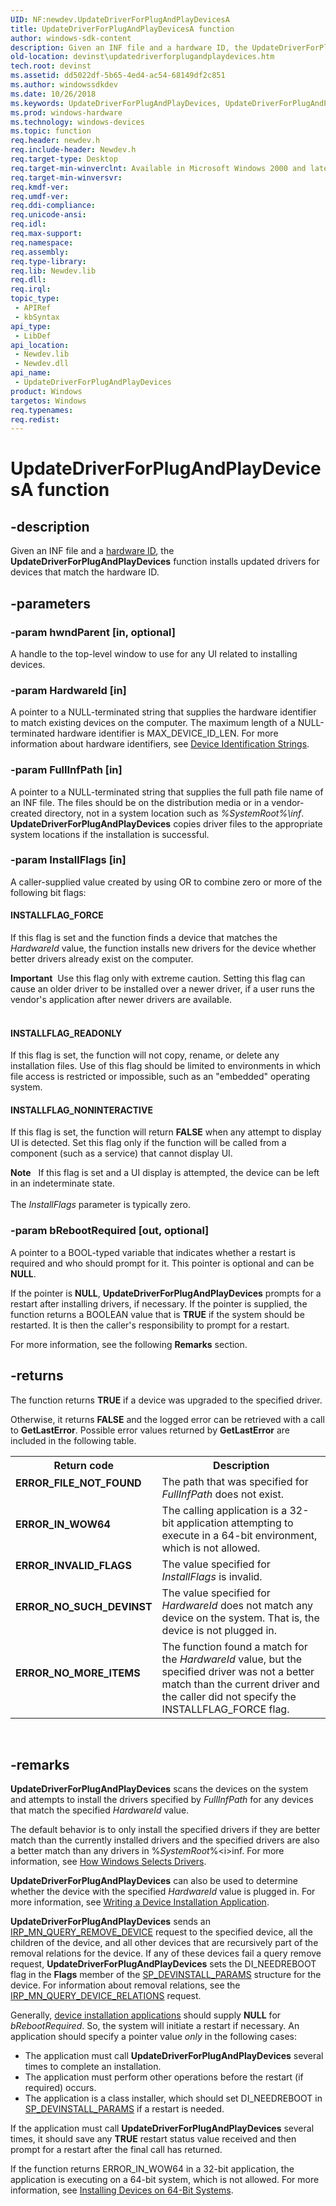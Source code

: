 ```yaml
---
UID: NF:newdev.UpdateDriverForPlugAndPlayDevicesA
title: UpdateDriverForPlugAndPlayDevicesA function
author: windows-sdk-content
description: Given an INF file and a hardware ID, the UpdateDriverForPlugAndPlayDevices function installs updated drivers for devices that match the hardware ID.
old-location: devinst\updatedriverforplugandplaydevices.htm
tech.root: devinst
ms.assetid: dd5022df-5b65-4ed4-ac54-68149df2c851
ms.author: windowssdkdev
ms.date: 10/26/2018
ms.keywords: UpdateDriverForPlugAndPlayDevices, UpdateDriverForPlugAndPlayDevices function [Device and Driver Installation], UpdateDriverForPlugAndPlayDevicesA, UpdateDriverForPlugAndPlayDevicesW, devinst.updatedriverforplugandplaydevices, di-rtns_a9a559d4-7b81-4bd7-b6a7-f493787a3657.xml, newdev/UpdateDriverForPlugAndPlayDevices
ms.prod: windows-hardware
ms.technology: windows-devices
ms.topic: function
req.header: newdev.h
req.include-header: Newdev.h
req.target-type: Desktop
req.target-min-winverclnt: Available in Microsoft Windows 2000 and later versions of Windows.
req.target-min-winversvr: 
req.kmdf-ver: 
req.umdf-ver: 
req.ddi-compliance: 
req.unicode-ansi: 
req.idl: 
req.max-support: 
req.namespace: 
req.assembly: 
req.type-library: 
req.lib: Newdev.lib
req.dll: 
req.irql: 
topic_type:
 - APIRef
 - kbSyntax
api_type:
 - LibDef
api_location:
 - Newdev.lib
 - Newdev.dll
api_name:
 - UpdateDriverForPlugAndPlayDevices
product: Windows
targetos: Windows
req.typenames: 
req.redist: 
---
```


# UpdateDriverForPlugAndPlayDevicesA function


## -description


Given an INF file and a <a href="devinst.hardware_ids">hardware ID</a>, the <b>UpdateDriverForPlugAndPlayDevices</b> function installs updated drivers for devices that match the hardware ID. 


## -parameters




### -param hwndParent [in, optional]

A handle to the top-level window to use for any UI related to installing devices.


### -param HardwareId [in]

A pointer to a NULL-terminated string that supplies the hardware identifier to match existing devices on the computer. The maximum length of a NULL-terminated hardware identifier is MAX_DEVICE_ID_LEN. For more information about hardware identifiers, see <a href="https://docs.microsoft.com/en-us/windows-hardware/drivers/install/device-identification-strings">Device Identification Strings</a>. 


### -param FullInfPath [in]

A pointer to a NULL-terminated string that supplies the full path file name of an INF file. The files should be on the distribution media or in a vendor-created directory, not in a system location such as <i>%SystemRoot%\inf</i>. <b>UpdateDriverForPlugAndPlayDevices</b> copies driver files to the appropriate system locations if the installation is successful.


### -param InstallFlags [in]

A caller-supplied value created by using OR to combine zero or more of the following bit flags:





#### INSTALLFLAG_FORCE

If this flag is set and the function finds a device that matches the <i>HardwareId </i>value, the function installs new drivers for the device whether better drivers already exist on the computer. 

<div class="alert"><b>Important</b>  Use this flag only with extreme caution. Setting this flag can cause an older driver to be installed over a newer driver, if a user runs the vendor's application after newer drivers are available.</div>
<div> </div>


#### INSTALLFLAG_READONLY

If this flag is set, the function will not copy, rename, or delete any installation files. Use of this flag should be limited to environments in which file access is restricted or impossible, such as an "embedded" operating system.



#### INSTALLFLAG_NONINTERACTIVE

If this flag is set, the function will return <b>FALSE</b> when any attempt to display UI is detected. Set this flag only if the function will be called from a component (such as a service) that cannot display UI. 

<div class="alert"><b>Note</b>    If this flag is set and a UI display is attempted, the device can be left in an indeterminate state.</div>
<div> </div>
The <i>InstallFlags</i> parameter is typically zero.


### -param bRebootRequired [out, optional]

A pointer to a BOOL-typed variable that indicates whether a restart is required and who should prompt for it. This pointer is optional and can be <b>NULL</b>. 

If the pointer is <b>NULL</b>, <b>UpdateDriverForPlugAndPlayDevices</b> prompts for a restart after installing drivers, if necessary. If the pointer is supplied, the function returns a BOOLEAN value that is <b>TRUE</b> if the system should be restarted. It is then the caller's responsibility to prompt for a restart. 

For more information, see the following <b>Remarks</b> section.


## -returns



The function returns <b>TRUE</b> if a device was upgraded to the specified driver.

Otherwise, it returns <b>FALSE</b> and the logged error can be retrieved with a call to <b>GetLastError</b>. Possible error values returned by <b>GetLastError</b> are included in the following table.


<table>
<tr>
<th>Return code</th>
<th>Description</th>
</tr>
<tr>
<td width="40%">
<dl>
<dt><b>ERROR_FILE_NOT_FOUND</b></dt>
</dl>
</td>
<td width="60%">
The path that was specified for <i>FullInfPath</i> does not exist.

</td>
</tr>
<tr>
<td width="40%">
<dl>
<dt><b>ERROR_IN_WOW64</b></dt>
</dl>
</td>
<td width="60%">
The calling application is a 32-bit application attempting to execute in a 64-bit environment, which is not allowed.

</td>
</tr>
<tr>
<td width="40%">
<dl>
<dt><b>ERROR_INVALID_FLAGS</b></dt>
</dl>
</td>
<td width="60%">
The value specified for <i>InstallFlags</i> is invalid.

</td>
</tr>
<tr>
<td width="40%">
<dl>
<dt><b>ERROR_NO_SUCH_DEVINST</b></dt>
</dl>
</td>
<td width="60%">
The value specified for <i>HardwareId</i> does not match any device on the system. That is, the device is not plugged in.

</td>
</tr>
<tr>
<td width="40%">
<dl>
<dt><b>ERROR_NO_MORE_ITEMS</b></dt>
</dl>
</td>
<td width="60%">
The function found a match for the <i>HardwareId</i> value, but the specified driver was not a better match than the current driver and the caller did not specify the INSTALLFLAG_FORCE flag. 

</td>
</tr>
</table>
 




## -remarks



<b>UpdateDriverForPlugAndPlayDevices</b> scans the devices on the system and attempts to install the drivers specified by <i>FullInfPath</i> for any devices that match the specified <i>HardwareId</i> value. 

The default behavior is to only install the specified drivers if they are better match than the currently installed drivers and the specified drivers are also a better match than any drivers in %<i>SystemRoot</i>%\<i>inf</i>. For more information, see <a href="https://docs.microsoft.com/en-us/windows-hardware/drivers/install/how-setup-selects-drivers">How Windows Selects Drivers</a>. 

<b>UpdateDriverForPlugAndPlayDevices</b> can also be used to determine whether the device with the specified <i>HardwareId</i> value is plugged in. For more information, see <a href="devinst.writing_a_device_installation_application">Writing a Device Installation Application</a>.

<b>UpdateDriverForPlugAndPlayDevices</b> sends an <a href="https://msdn.microsoft.com/95ec9ed8-014f-4d01-bed7-3aeb29cd9e73">IRP_MN_QUERY_REMOVE_DEVICE</a> request to the specified device, all the children of the device, and all other devices that are recursively part of the removal relations for the device. If any of these devices fail a query remove request, <b>UpdateDriverForPlugAndPlayDevices</b> sets the DI_NEEDREBOOT flag in the <b>Flags</b> member of the <a href="https://msdn.microsoft.com/1bd21150-f8f4-480d-a4b2-99fa4b4233b9">SP_DEVINSTALL_PARAMS</a> structure for the device. For information about removal relations, see the <a href="https://msdn.microsoft.com/32437c5a-ad92-433c-8255-83775751a44d">IRP_MN_QUERY_DEVICE_RELATIONS</a> request.

Generally, <a href="https://msdn.microsoft.com/86688b5d-575d-42e1-9158-7ffba1aaf1d3">device installation applications</a> should supply <b>NULL</b> for <i>bRebootRequired</i>. So, the system will initiate a restart if necessary. An application should specify a pointer value <i>only</i> in the following cases:

<ul>
<li>
The application must call <b>UpdateDriverForPlugAndPlayDevices</b> several times to complete an installation. 

</li>
<li>
The application must perform other operations before the restart (if required) occurs.

</li>
<li>
The application is a class installer, which should set DI_NEEDREBOOT in <a href="https://msdn.microsoft.com/1bd21150-f8f4-480d-a4b2-99fa4b4233b9">SP_DEVINSTALL_PARAMS</a> if a restart is needed.

</li>
</ul>
If the application must call <b>UpdateDriverForPlugAndPlayDevices</b> several times, it should save any <b>TRUE</b> restart status value received and then prompt for a restart after the final call has returned.

If the function returns ERROR_IN_WOW64 in a 32-bit application, the application is executing on a 64-bit system, which is not allowed. For more information, see <a href="devinst.device_installations_on_64_bit_systems">Installing Devices on 64-Bit Systems</a>.



